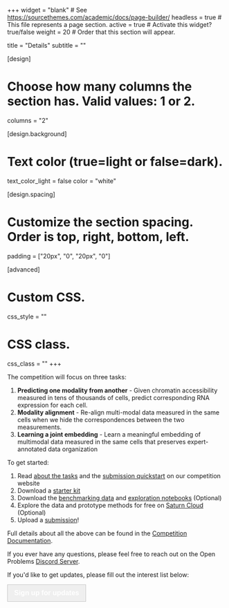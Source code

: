+++
widget = "blank"  # See https://sourcethemes.com/academic/docs/page-builder/
headless = true  # This file represents a page section.
active = true  # Activate this widget? true/false
weight = 20  # Order that this section will appear.

title = "Details"
subtitle = ""

[design]
  # Choose how many columns the section has. Valid values: 1 or 2.
  columns = "2"

[design.background]
  # Text color (true=light or false=dark).
  text_color_light = false
  color = "white"

[design.spacing]
  # Customize the section spacing. Order is top, right, bottom, left.
  padding = ["20px", "0", "20px", "0"]

[advanced]
 # Custom CSS.
 css_style = ""

 # CSS class.
 css_class = ""
+++

The competition will focus on three tasks:
1. **Predicting one modality from another** - Given chromatin accessibility measured in tens of thousands of cells, predict corresponding RNA expression for each cell.
2. **Modality alignment** - Re-align multi-modal data measured in the same cells when we hide the correspondences between the two measurements.
3. **Learning a joint embedding** - Learn a meaningful embedding of multimodal data measured in the same cells that preserves expert-annotated data organization

To get started:

1.  Read [about the tasks](/neurips_docs/about_tasks) and the [submission quickstart](neurips_docs/submission/quickstart/) on our competition website
2.  Download a [starter kit](neurips_docs/submission/starter_kits/)
3.  Download the [benchmarking data](/neurips_docs/data/dataset/) and [exploration notebooks](https://github.com/openproblems-bio/neurips2021-notebooks/tree/main/notebooks/explore) (Optional)
4.  Explore the data and prototype methods for free on [Saturn Cloud](https://openproblems.bio/neurips_docs/data/explore) (Optional)
5.  Upload a [submission](neurips_docs/submission/starter_kits/#generating-a-submission)!

Full details about all the above can be found in the [Competition Documentation](/neurips_docs).

If you ever have any questions, please feel free to reach out on the Open Problems [Discord Server](https://discord.gg/hDE5bYEcHF).

If you'd like to get updates, please fill out the interest list below:

<a href="https://docs.google.com/forms/d/e/1FAIpQLSe90Oky4-1b0HbdLsp5Yqo9juCd2mq-NlGHU9NHRW1ECok1xQ/viewform" target="blank"><button type="button" class="btn btn-primary" style="font-size: 1rem; border: 1px solid #c4c4c4; color:white; height: 40px; padding: 0px 15px;"><strong>Sign up for updates</strong></button></a>
